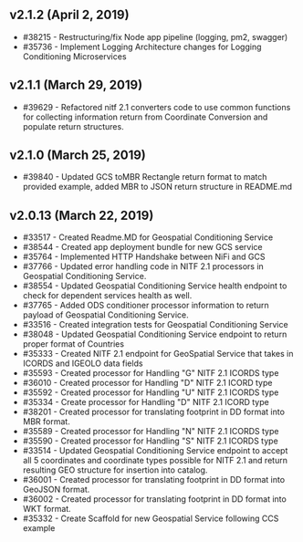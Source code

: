 ## v2.1.2 (April 2, 2019)

* #38215 - Restructuring/fix Node app pipeline (logging, pm2, swagger)
* #35736 - Implement Logging Architecture changes for Logging Conditioning Microservices

## v2.1.1 (March 29, 2019)

* #39629 - Refactored nitf 2.1 converters code to use common functions for collecting information return from Coordinate Conversion and populate return structures.

## v2.1.0 (March 25, 2019)

* #39840 - Updated GCS toMBR Rectangle return format to match provided example, added MBR to JSON return structure in README.md

## v2.0.13 (March 22, 2019)

* #33517 - Created Readme.MD for Geospatial Conditioning Service
* #38544 - Created app deployment bundle for new GCS service
* #35764 - Implemented HTTP Handshake between NiFi and GCS
* #37766 - Updated error handling code in NITF 2.1 processors in Geospatial Conditioning Service.
* #38554 - Updated Geospatial Conditioning Service health endpoint to check for dependent services health as well.
* #37765 - Added ODS conditioner processor information to return payload of Geospatial Conditioning Service.
* #33516 - Created integration tests for Geospatial Conditioning Service
* #38048 - Updated Geospatial Conditioning Service endpoint to return proper format of Countries
* #35333 - Created NITF 2.1 endpoint for GeoSpatial Service that takes in ICORDS and IGEOLO data fields
* #35593 - Created processor for Handling "G" NITF 2.1 ICORDS type
* #36010 - Created processor for Handling "D" NITF 2.1 ICORD type
* #35592 - Created processor for Handling "U" NITF 2.1 ICORDS type
* #35334 - Create processor for Handling "D" NITF 2.1 ICORD type
* #38201 - Created processor for translating footprint in DD format into MBR format.
* #35589 - Created processor for Handling "N" NITF 2.1 ICORDS type
* #35590 - Created processor for Handling "S" NITF 2.1 ICORDS type
* #33514 - Updated Geospatial Conditioning Service endpoint to accept all 5 coordinates and coordinate types possible for NITF 2.1 and return resulting GEO structure for insertion into catalog.
* #36001 - Created processor for translating footprint in DD format into GeoJSON format.
* #36002 - Created processor for translating footprint in DD format into WKT format.
* #35332 - Create Scaffold for new Geospatial Service following CCS example

